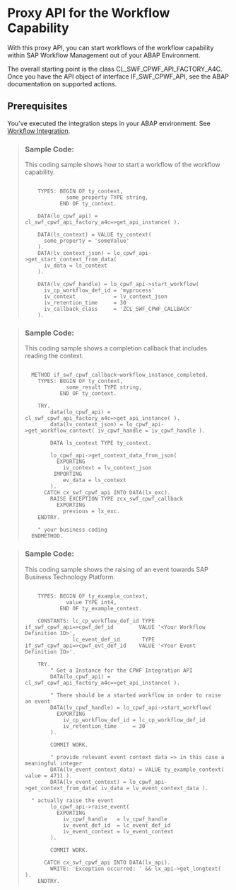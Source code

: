 <!-- loio059470b6349d482f89eb9993be14ec00 -->

# Proxy API for the Workflow Capability

With this proxy API, you can start workflows of the workflow capability within SAP Workflow Management out of your ABAP Environment.



The overall starting point is the class CL\_SWF\_CPWF\_API\_FACTORY\_A4C. Once you have the API object of interface IF\_SWF\_CPWF\_API, see the ABAP documentation on supported actions.



<a name="loio059470b6349d482f89eb9993be14ec00__section_xvd_tl1_qjb"/>

## Prerequisites

You've executed the integration steps in your ABAP environment. See [Workflow Integration](Workflow_Integration_b7931f7.md).



> ### Sample Code:  
> This coding sample shows how to start a workflow of the workflow capability.
> 
> ```lang-abap
> 
>     TYPES: BEGIN OF ty_context,
>              some_property TYPE string,
>            END OF ty_context.
> 
>     DATA(lo_cpwf_api) = cl_swf_cpwf_api_factory_a4c=>get_api_instance( ).
> 
>     DATA(ls_context) = VALUE ty_context(
>       some_property = 'someValue'
>     ).
>     DATA(lv_context_json) = lo_cpwf_api->get_start_context_from_data(
>       iv_data = ls_context
>     ).
> 
>     DATA(lv_cpwf_handle) = lo_cpwf_api->start_workflow(
>       iv_cp_workflow_def_id = 'myprocess'
>       iv_context            = lv_context_json
>       iv_retention_time     = 30
>       iv_callback_class     = 'ZCL_SWF_CPWF_CALLBACK'
>     ).
> 
> ```

> ### Sample Code:  
> This coding sample shows a completion callback that includes reading the context.
> 
> ```lang-abap
> 
>   METHOD if_swf_cpwf_callback~workflow_instance_completed.
>     TYPES: BEGIN OF ty_context,
>              some_result TYPE string,
>            END OF ty_context.
> 
>     TRY.
>         data(lo_cpwf_api) = cl_swf_cpwf_api_factory_a4c=>get_api_instance( ).
>         data(lv_context_json) = lo_cpwf_api->get_workflow_context( iv_cpwf_handle = iv_cpwf_handle ).
> 
>         DATA ls_context TYPE ty_context.
> 
>         lo_cpwf_api->get_context_data_from_json(
>           EXPORTING
>             iv_context = lv_context_json
>          IMPORTING
>             ev_data = ls_context
>         ).
>       CATCH cx_swf_cpwf_api INTO DATA(lx_exc).
>         RAISE EXCEPTION TYPE zcx_swf_cpwf_callback
>           EXPORTING
>             previous = lx_exc.
>     ENDTRY.
> 
>     " your business coding
>   ENDMETHOD.
> 
> ```

> ### Sample Code:  
> This coding sample shows the raising of an event towards SAP Business Technology Platform.
> 
> ```lang-abap
> 
>     TYPES: BEGIN OF ty_example_context,
>              value TYPE int4,
>            END OF ty_example_context.
> 
>     CONSTANTS: lc_cp_workflow_def_id TYPE if_swf_cpwf_api=>cpwf_def_id 		VALUE '<Your Workflow Definition ID>',
>                lc_event_def_id       TYPE if_swf_cpwf_api=>cpwf_evt_def_id 	VALUE '<Your Event Definition ID>'.
> 
>     TRY.
>         " Get a Instance for the CPWF Integration API
>         DATA(lo_cpwf_api) = cl_swf_cpwf_api_factory_a4c=>get_api_instance( ).
> 
>         " There should be a started workflow in order to raise an event
>         DATA(lv_cpwf_handle) = lo_cpwf_api->start_workflow(
>           EXPORTING
>             iv_cp_workflow_def_id = lc_cp_workflow_def_id
>             iv_retention_time     = 30
>         ).
> 
>         COMMIT WORK.
> 
>         " provide relevant event context data => in this case a meaningful integer
>         DATA(lv_event_context_data) = VALUE ty_example_context( value = 4711 ).
>         DATA(lv_event_context) = lo_cpwf_api->get_context_from_data( iv_data = lv_event_context_data ).
> 	
> 	" actually raise the event
>         lo_cpwf_api->raise_event(
>           EXPORTING
>             iv_cpwf_handle   = lv_cpwf_handle
>             iv_event_def_id  = lc_event_def_id
>             iv_event_context = lv_event_context
>         ).
> 
>         COMMIT WORK.
> 
>       CATCH cx_swf_cpwf_api INTO DATA(lx_api).
>         WRITE: 'Exception occurred: ' && lx_api->get_longtext( ).
>     ENDTRY.
> 
> ```

